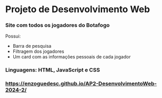 # Projeto de Desenvolvimento Web

### Site com todos os jogadores do Botafogo
Possui:
- Barra de pesquisa
- Filtragem dos jogadores
- Um card com as informações pessoais de cada jogador

### Linguagens: HTML, JavaScript e CSS

### https://enzoguedesc.github.io/AP2-DesenvolvimentoWeb-2024-2/
